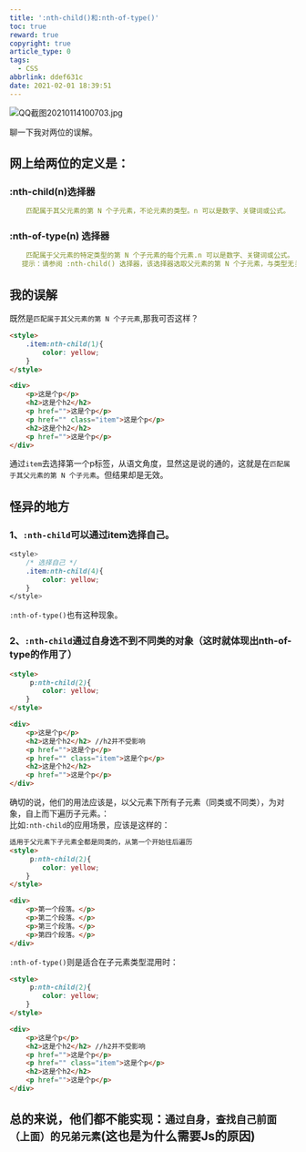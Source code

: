 ```yaml
---
title: ':nth-child()和:nth-of-type()'
toc: true
reward: true
copyright: true
article_type: 0
tags:
  - CSS
abbrlink: ddef631c
date: 2021-02-01 18:39:51
---
```


![QQ截图20210114100703.jpg](https://cdn.jsdelivr.net/gh/Anyway521/blogpic2@main/image/QQ截图20210114100703.jpg)

聊一下我对两位的误解。
<!-- more -->
## 网上给两位的定义是：
### :nth-child(n)选择器
``` yml
    匹配属于其父元素的第 N 个子元素，不论元素的类型。n 可以是数字、关键词或公式。
```
###  :nth-of-type(n) 选择器
``` yml
    匹配属于父元素的特定类型的第 N 个子元素的每个元素.n 可以是数字、关键词或公式。
   提示：请参阅 :nth-child() 选择器，该选择器选取父元素的第 N 个子元素，与类型无关。
```
## 我的误解
既然是`匹配属于其父元素的第 N 个子元素`,那我可否这样？
``` HTML
<style>
    .item:nth-child(1){
        color: yellow;
    }
</style>

<div>
    <p>这是个p</p>
    <h2>这是个h2</h2>
    <p href="">这是个p</p>
    <p href="" class="item">这是个p</p>
    <h2>这是个h2</h2>
    <p href="">这是个p</p>
</div>
```
通过`item`去选择第一个p标签，从语文角度，显然这是说的通的，这就是在`匹配属于其父元素的第 N 个子元素`。但结果却是无效。
## 怪异的地方
### 1、`:nth-child`可以通过item选择自己。
``` CSS
<style>
    /* 选择自己 */
    .item:nth-child(4){
        color: yellow;
    }
</style>
```
`:nth-of-type()`也有这种现象。
### 2、`:nth-child`通过自身选不到不同类的对象（这时就体现出nth-of-type的作用了）
``` HTML
<style>
     p:nth-child(2){
        color: yellow;
    }
</style>

<div>
    <p>这是个p</p>
    <h2>这是个h2</h2> //h2并不受影响
    <p href="">这是个p</p>
    <p href="" class="item">这是个p</p>
    <h2>这是个h2</h2>
    <p href="">这是个p</p>
</div>
```
确切的说，他们的用法应该是，以父元素下所有子元素（同类或不同类），为对象，自上而下遍历子元素。：   
比如`:nth-child`的应用场景，应该是这样的：
``` HTML
适用于父元素下子元素全都是同类的，从第一个开始往后遍历
<style>
     p:nth-child(2){
        color: yellow;
    }
</style>

<div>
    <p>第一个段落。</p>
    <p>第二个段落。</p>
    <p>第三个段落。</p>
    <p>第四个段落。</p>
</div>
```
`:nth-of-type()`则是适合在子元素类型混用时：
``` HTML
<style>
     p:nth-child(2){
        color: yellow;
    }
</style>

<div>
    <p>这是个p</p>
    <h2>这是个h2</h2> //h2并不受影响
    <p href="">这是个p</p>
    <p href="" class="item">这是个p</p>
    <h2>这是个h2</h2>
    <p href="">这是个p</p>
</div>
```

## 总的来说，他们都不能实现：`通过自身，查找自己前面（上面）的兄弟元素`(这也是为什么需要Js的原因)